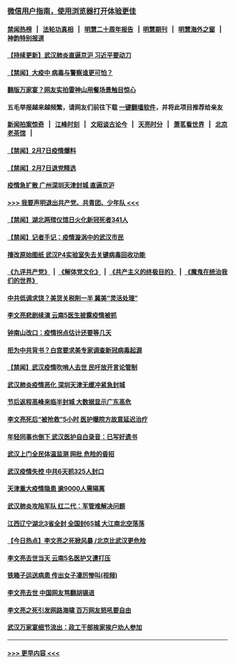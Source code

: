 ### [微信用户指南，使用浏览器打开体验更佳](https://github.com/gfw-breaker/banned-news1/blob/master/indexes/wechat-guide.md?t=0)
#### [禁闻热榜](热点新闻.md?t=0)  &nbsp;&nbsp;|&nbsp;&nbsp; [法轮功真相](https://github.com/gfw-breaker/truth/blob/master/README.md?t=0) &nbsp;&nbsp;|&nbsp;&nbsp; [明慧二十周年报告](https://github.com/gfw-breaker/mh-reports/blob/master/README.md?t=0) &nbsp;&nbsp;|&nbsp;&nbsp;[明慧期刊](https://github.com/gfw-breaker/mh-qikan) &nbsp;&nbsp;|&nbsp;&nbsp; [明慧海外之窗](https://github.com/gfw-breaker/mh-news/blob/master/README.md?t=0) &nbsp;&nbsp;|&nbsp;&nbsp; [神韵特别报道](https://github.com/gfw-breaker/mh-news/blob/master/shenyun.md?t=0)
#### [【持续更新】武汉肺炎直逼京沪 习近平要动刀](../pages/prog204/a102757185.md?t=02080933) 
#### [【禁闻】大疫中 病毒与警察谁更可怕？](../pages/prog204/a102772175.md?t=02080933) 
#### [翻版万家宴？网友实拍雷神山用餐场景触目惊心](../pages/prog204/a102772078.md?t=02080933) 
#### 五毛举报越来越频繁，请网友们前往下载 [一键翻墙软件](https://github.com/gfw-breaker/ssr-accounts)，并将此项目推荐给亲友
#### [新闻拍案惊奇](https://github.com/gfw-breaker/banned-news1/blob/master/pages/link4.md) &nbsp;&nbsp;|&nbsp;&nbsp; [江峰时刻](https://github.com/gfw-breaker/banned-news1/blob/master/pages/link4.md) &nbsp;&nbsp;|&nbsp;&nbsp; [文昭谈古论今](https://github.com/gfw-breaker/banned-news1/blob/master/pages/link4.md) &nbsp;&nbsp;|&nbsp;&nbsp; [天亮时分](https://github.com/gfw-breaker/banned-news1/blob/master/pages/link4.md) &nbsp;&nbsp;|&nbsp;&nbsp; [萧茗看世界](https://github.com/gfw-breaker/banned-news1/blob/master/pages/link4.md) &nbsp;&nbsp;|&nbsp;&nbsp; [北京老茶馆](https://github.com/gfw-breaker/banned-news1/blob/master/pages/link4.md) &nbsp;&nbsp;|&nbsp;&nbsp; 
#### [【禁闻】2月7日疫情爆料](../pages/prog204/a102772161.md?t=02080933) 
#### [【禁闻】2月7日退党精选](../pages/prog204/a102772151.md?t=02080933) 
#### [疫情急扩散 广州深圳天津封城 直逼京沪](../pages/prog204/a102772122.md?t=02080933) 
#### [>>> 我要声明退出共产党、共青团、少年队 <<<](https://github.com/begood0513/goodnews/blob/master/quit/letter.md) 
#### [【禁闻】湖北两殡仪馆日火化新冠死者341人](../pages/prog204/a102772110.md?t=02080933) 
#### [【禁闻】记者手记：疫情漩涡中的武汉市民](../pages/prog204/a102772100.md?t=02080933) 
#### [擅改原始图纸 武汉P4实验室失去关键病毒回收功能](../pages/prog204/a102772094.md?t=02080933) 
#### [《九评共产党》](https://github.com/begood0513/9ping.md/blob/master/README.md) &nbsp;|&nbsp; [《解体党文化》](../../../../jtdwh.md/blob/master/README.md)  &nbsp;|&nbsp; [《共产主义的终极目的》](../../../../gczydzjmd.md/blob/master/README.md) &nbsp;|&nbsp; [《魔鬼在统治我们的世界》](../../../../mgztzwmdsj.md/blob/master/README.md) 
#### [中共低调求饶？美货关税削一半 冀美“灵活处理”](../pages/prog204/a102772039.md?t=02080933) 
#### [李文亮悲剧续演 云南5医生披露疫情被抓](../pages/prog204/a102772018.md?t=02080933) 
#### [钟南山改口：疫情拐点估计还要等几天](../pages/prog204/a102772006.md?t=02080933) 
#### [拒为中共背书？白宫要求美专家调查新冠病毒起源](../pages/prog204/a102771993.md?t=02080933) 
#### [【禁闻】武汉疫情吹哨人去世 民吁放开言论管制](../pages/prog204/a102772040.md?t=02080933) 
#### [武汉肺炎疫情恶化 深圳天津无缓冲紧急封城](../pages/prog204/a102771923.md?t=02080933) 
#### [节后返程高峰来临半封城  大数据显示广东高危](../pages/prog204/a102771961.md?t=02080933) 
#### [李文亮死后“被抢救”5小时 医护曝院方故意延迟治疗](../pages/prog204/a102771898.md?t=02080933) 
#### [年轻同事也倒下 武汉医护自白录音：已写好遗书](../pages/prog204/a102771773.md?t=02080933) 
#### [武汉上门全民体温监测 网批 危险的昏招](../pages/prog204/a102771775.md?t=02080933) 
#### [武汉疫情失控 中共6天抓325人封口](../pages/prog204/a102771731.md?t=02080933) 
#### [天津重大疫情隐患 逾9000人需隔离](../pages/prog204/a102771699.md?t=02080933) 
#### [武汉肺炎攻陷军队 红二代：军管难解决问题](../pages/prog204/a102771680.md?t=02080933) 
#### [江西辽宁湖北3省全封 全国封65城 大江南北空荡荡](../pages/prog204/a102771661.md?t=02080933) 
#### [【今日热点】李文亮之死掀风暴 /北京比武汉更危险](../pages/prog204/a102771591.md?t=02080933) 
#### [李文亮去世当天 云南5名医护又遭打压](../pages/prog204/a102771614.md?t=02080933) 
#### [铁箱子运送病患 传出女子凄厉惨叫(视频)](../pages/prog204/a102771600.md?t=02080933) 
#### [李文亮去世 中国网友骂翻胡锡进](../pages/prog204/a102771583.md?t=02080933) 
#### [李文亮之死引发网路海啸 百万网友怒吼要自由](../pages/prog204/a102771563.md?t=02080933) 
#### [武汉万家宴细节流出：政工干部挨家挨户劝人参加](../pages/prog204/a102771531.md?t=02080933) 

----
#### [ >>> 更早内容 <<< ](../indexes/prog204-earlier.md)
